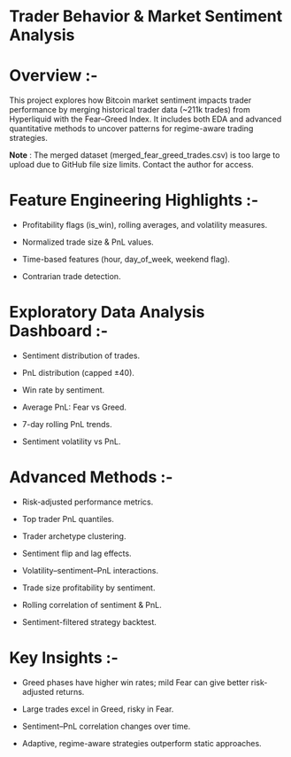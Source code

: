 # Trader Behavior & Market Sentiment Analysis

# Overview :-
This project explores how Bitcoin market sentiment impacts trader performance by merging historical trader data (~211k trades) from Hyperliquid with the Fear–Greed Index.
It includes both EDA and advanced quantitative methods to uncover patterns for regime-aware trading strategies.

**Note** : The merged dataset (merged_fear_greed_trades.csv) is too large to upload due to GitHub file size limits. Contact the author for access.

# Feature Engineering Highlights :-
- Profitability flags (is_win), rolling averages, and volatility measures.

- Normalized trade size & PnL values.

- Time-based features (hour, day_of_week, weekend flag).

- Contrarian trade detection.

# Exploratory Data Analysis Dashboard :-
- Sentiment distribution of trades.

- PnL distribution (capped ±40).

- Win rate by sentiment.

- Average PnL: Fear vs Greed.

- 7-day rolling PnL trends.

- Sentiment volatility vs PnL.

# Advanced Methods :-
- Risk-adjusted performance metrics.

- Top trader PnL quantiles.

- Trader archetype clustering.

- Sentiment flip and lag effects.

- Volatility–sentiment–PnL interactions.

- Trade size profitability by sentiment.

- Rolling correlation of sentiment & PnL.

- Sentiment-filtered strategy backtest.

# Key Insights :-
- Greed phases have higher win rates; mild Fear can give better risk-adjusted returns.

- Large trades excel in Greed, risky in Fear.

- Sentiment–PnL correlation changes over time.

- Adaptive, regime-aware strategies outperform static approaches.
